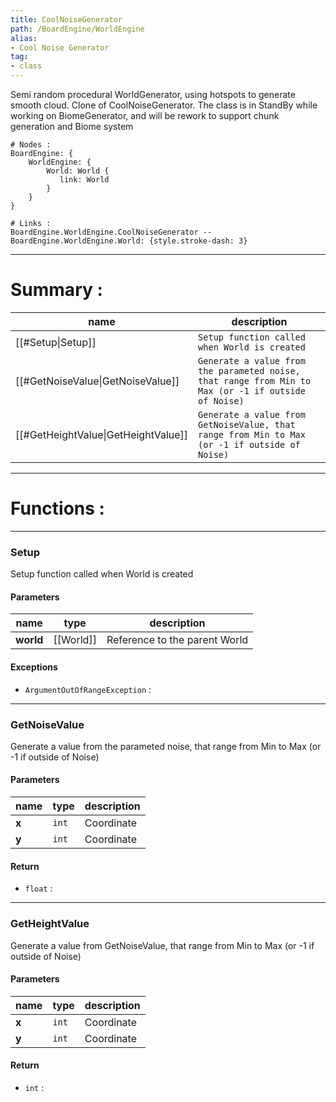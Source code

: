 ```yaml
---
title: CoolNoiseGenerator
path: /BoardEngine/WorldEngine
alias: 
- Cool Noise Generator
tag: 
- class
---
```

Semi random procedural WorldGenerator, using hotspots to generate smooth cloud.
Clone of CoolNoiseGenerator. The class is in StandBy while working on BiomeGenerator, and will be
rework to support chunk generation and Biome system
```d2
# Nodes :
BoardEngine: {
    WorldEngine: {
        World: World {
           link: World
        }
    }
}

# Links :
BoardEngine.WorldEngine.CoolNoiseGenerator -- BoardEngine.WorldEngine.World: {style.stroke-dash: 3}

```
---
# Summary :
name|description
----|----
[[#Setup\|Setup]] | `Setup function called when World is created`
[[#GetNoiseValue\|GetNoiseValue]] | `Generate a value from the parameted noise, that range from Min to Max (or -1 if outside of Noise)`
[[#GetHeightValue\|GetHeightValue]] | `Generate a value from GetNoiseValue, that range from Min to Max (or -1 if outside of Noise)`

---
# Functions :

---
### Setup
Setup function called when World is created

#### Parameters
name|type|description
-----|-----|-----
**world**|[[World]]|Reference to the parent World

#### Exceptions
- `ArgumentOutOfRangeException` : 

---
### GetNoiseValue
Generate a value from the parameted noise, that range from Min to Max (or -1 if outside of Noise)

#### Parameters
name|type|description
-----|-----|-----
**x**|`int`|Coordinate
**y**|`int`|Coordinate

#### Return
- `float` : 

---
### GetHeightValue
Generate a value from GetNoiseValue, that range from Min to Max (or -1 if outside of Noise)

#### Parameters
name|type|description
-----|-----|-----
**x**|`int`|Coordinate
**y**|`int`|Coordinate

#### Return
- `int` : 
